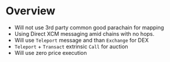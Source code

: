 # Overview

- Will not use 3rd party common good parachain for mapping
- Using Direct XCM messaging amid chains with no hops.
- Will use `Teleport` message and than `Exchange` for DEX
- `Teleport` + `Transact` extrinsic `Call` for auction
- Will use zero price execution

[xcmp fromat]:https://github.com/paritytech/xcm-format/blob/master/README.md
[xcmp why]: https://medium.com/polkadot-network/xcm-the-cross-consensus-message-format-3b77b1373392
[1]: https://wiki.polkadot.network/docs/learn-bridges
[2]: https://wiki.polkadot.network/docs/learn-parachains
[3]: https://github.com/paritytech/substrate-subxt
[4]: https://polkadot.network/Polkadot-lightpaper.pdf
[5]: https://wiki.polkadot.network/docs/learn-crosschain
[6]: https://medium.com/polkadot-network/xcm-the-cross-consensus-message-format-3b77b1373392
[7]: https://research.web3.foundation/en/latest/polkadot/XCMP/index.html
[8]: https://medium.com/oak-blockchain/tutorial-polkadot-cross-chain-message-passing-xcmp-demo-with-ping-pallet-f53397158ab4
[9]: https://research.web3.foundation/en/latest/polkadot/XCMP/Opening_closing%20XCMP%20Channel.html
